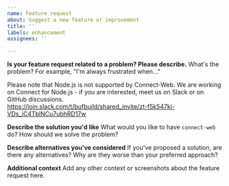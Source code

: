 ```yaml
---
name: Feature request
about: Suggest a new feature or improvement
title: ''
labels: enhancement
assignees: ''

---
```


**Is your feature request related to a problem? Please describe.**
What's the problem? For example, "I'm always frustrated when..."

Please note that Node.js is not supported by Connect-Web. We are working on
Connect for Node.js - if you are interested, meet us on Slack or on GitHub
discussions.  
https://join.slack.com/t/bufbuild/shared_invite/zt-f5k547ki-VDs_iC4TblNCu7ubhRD17w

**Describe the solution you'd like**
What would you like to have `connect-web` do? How should we solve the problem?

**Describe alternatives you've considered**
If you've proposed a solution, are there any alternatives? Why are they worse
than your preferred approach?

**Additional context**
Add any other context or screenshots about the feature request here.
